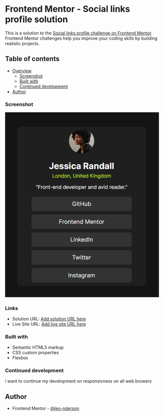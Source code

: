 # Frontend Mentor - Social links profile solution

This is a solution to the [Social links profile challenge on Frontend Mentor](https://www.frontendmentor.io/challenges/social-links-profile-UG32l9m6dQ). Frontend Mentor challenges help you improve your coding skills by building realistic projects. 

## Table of contents

- [Overview](#overview)
  - [Screenshot](#screenshot)
  - [Built with](#built-with)
  - [Continued development](#continued-development)
- [Author](#author)

### Screenshot

![](./assets/images/social-link-photo.png)

### Links

- Solution URL: [Add solution URL here](http://127.0.0.1:3000/social-links-profile-main/index.html)
- Live Site URL: [Add live site URL here](https://your-live-site-url.com)

### Built with

- Semantic HTML5 markup
- CSS custom properties
- Flexbox

### Continued development
i want to continue my development on responsivness on all web browers
## Author

- Frontend Mentor - [@leo-nderson](https://www.frontendmentor.io/profile/Leo-nderson)
